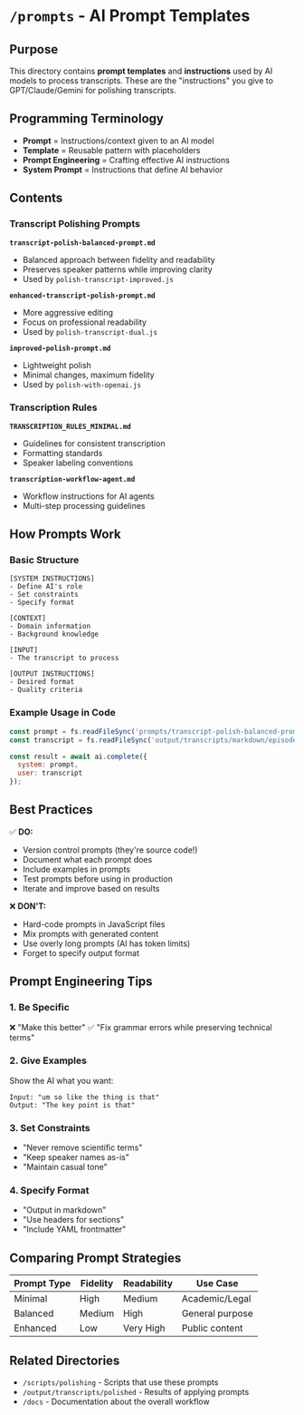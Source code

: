 # `/prompts` - AI Prompt Templates

## Purpose
This directory contains **prompt templates** and **instructions** used by AI models to process transcripts. These are the "instructions" you give to GPT/Claude/Gemini for polishing transcripts.

## Programming Terminology
- **Prompt** = Instructions/context given to an AI model
- **Template** = Reusable pattern with placeholders
- **Prompt Engineering** = Crafting effective AI instructions
- **System Prompt** = Instructions that define AI behavior

## Contents

### Transcript Polishing Prompts

**`transcript-polish-balanced-prompt.md`**
- Balanced approach between fidelity and readability
- Preserves speaker patterns while improving clarity
- Used by `polish-transcript-improved.js`

**`enhanced-transcript-polish-prompt.md`**
- More aggressive editing
- Focus on professional readability
- Used by `polish-transcript-dual.js`

**`improved-polish-prompt.md`**
- Lightweight polish
- Minimal changes, maximum fidelity
- Used by `polish-with-openai.js`

### Transcription Rules

**`TRANSCRIPTION_RULES_MINIMAL.md`**
- Guidelines for consistent transcription
- Formatting standards
- Speaker labeling conventions

**`transcription-workflow-agent.md`**
- Workflow instructions for AI agents
- Multi-step processing guidelines

## How Prompts Work

### Basic Structure
```
[SYSTEM INSTRUCTIONS]
- Define AI's role
- Set constraints
- Specify format

[CONTEXT]
- Domain information
- Background knowledge

[INPUT]
- The transcript to process

[OUTPUT INSTRUCTIONS]
- Desired format
- Quality criteria
```

### Example Usage in Code
```javascript
const prompt = fs.readFileSync('prompts/transcript-polish-balanced-prompt.md');
const transcript = fs.readFileSync('output/transcripts/markdown/episode.md');

const result = await ai.complete({
  system: prompt,
  user: transcript
});
```

## Best Practices

✅ **DO:**
- Version control prompts (they're source code!)
- Document what each prompt does
- Include examples in prompts
- Test prompts before using in production
- Iterate and improve based on results

❌ **DON'T:**
- Hard-code prompts in JavaScript files
- Mix prompts with generated content
- Use overly long prompts (AI has token limits)
- Forget to specify output format

## Prompt Engineering Tips

### 1. **Be Specific**
❌ "Make this better"
✅ "Fix grammar errors while preserving technical terms"

### 2. **Give Examples**
Show the AI what you want:
```
Input: "um so like the thing is that"
Output: "The key point is that"
```

### 3. **Set Constraints**
- "Never remove scientific terms"
- "Keep speaker names as-is"
- "Maintain casual tone"

### 4. **Specify Format**
- "Output in markdown"
- "Use headers for sections"
- "Include YAML frontmatter"

## Comparing Prompt Strategies

| Prompt Type | Fidelity | Readability | Use Case |
|-------------|----------|-------------|----------|
| Minimal     | High     | Medium      | Academic/Legal |
| Balanced    | Medium   | High        | General purpose |
| Enhanced    | Low      | Very High   | Public content |

## Related Directories
- `/scripts/polishing` - Scripts that use these prompts
- `/output/transcripts/polished` - Results of applying prompts
- `/docs` - Documentation about the overall workflow

